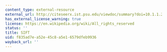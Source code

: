 ```yaml
---
content_type: external-resource
external_url: http://citeseerx.ist.psu.edu/viewdoc/summary?doi=10.1.1.2.8899
has_external_license_warning: true
license: https://en.wikipedia.org/wiki/All_rights_reserved
status: ''
title: SIFT
uid: f835ad7e-a52e-45c8-a5e1-6579dfeb9936
wayback_url: ''
---
```

